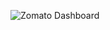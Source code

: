 
![Zomato Dashboard](https://github.com/parchakeavinash/Zomato-Sales-Analysis-with-Power-BI/assets/96370088/8c1affb3-2af1-4cea-a4ce-808d538168d1)
